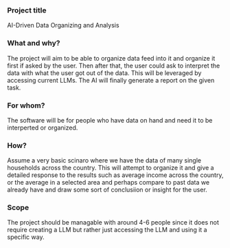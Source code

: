 


### Project title

AI-Driven Data Organizing and Analysis 

### What and why?

The project will aim to be able to organize data feed into it and organize it first if asked by the user. Then after that, the user could ask to interpret the data with what the user got out of the data. This will be leveraged by accessing current LLMs. The AI will finally generate a report on the given task.

### For whom?

The software will be for people who have data on hand and need it to be interperted or organized. 


### How?

Assume a very basic scinaro where we have the data of many single households across the country. This will attempt to organize it and give a detailed response to the results such as average income across the country, or the average in a selected area and perhaps compare to past data we already have and draw some sort of conclusiion or insight for the user. 

### Scope
The project should be managable with around 4-6 people since it does not require creating a LLM but rather just accessing the LLM and using it a specific way. 